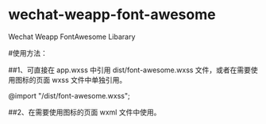 # wechat-weapp-font-awesome
Wechat Weapp FontAwesome Libarary 

#使用方法：

##1、可直接在 app.wxss 中引用 dist/font-awesome.wxss 文件，或者在需要使用图标的页面 wxss 文件中单独引用。

@import "/dist/font-awesome.wxss";

##2、在需要使用图标的页面 wxml 文件中使用。

<text class="fa fa-flag fa-5x"></text>
